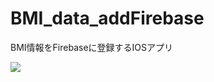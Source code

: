 # BMI_data_addFirebase
BMI情報をFirebaseに登録するIOSアプリ
<p>
  <img src="https://user-images.githubusercontent.com/58414435/101348047-5e36cc00-38ce-11eb-81ea-a2066e52f0e5.png">
</p>  
